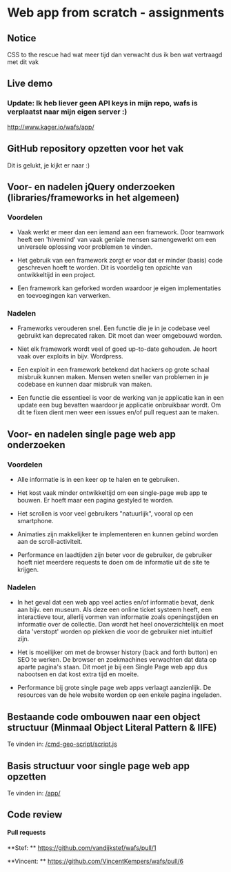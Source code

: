 # Web app from scratch - assignments

## Notice
CSS to the rescue had wat meer tijd dan verwacht dus ik ben wat vertraagd met dit vak

## Live demo
### Update: Ik heb liever geen API keys in mijn repo, wafs is verplaatst naar mijn eigen server :)
<http://www.kager.io/wafs/app/>

## GitHub repository opzetten voor het vak

Dit is gelukt, je kijkt er naar :)

## Voor- en nadelen jQuery onderzoeken (libraries/frameworks in het algemeen)

### Voordelen

- Vaak werkt er meer dan een iemand aan een framework. Door teamwork heeft een 'hivemind' van vaak geniale mensen samengewerkt om een universele oplossing voor problemen te vinden.

- Het gebruik van een framework zorgt er voor dat er minder (basis) code geschreven hoeft te worden. Dit is voordelig ten opzichte van ontwikkeltijd in een project.

- Een framework kan geforked worden waardoor je eigen implementaties en toevoegingen kan verwerken.

### Nadelen

- Frameworks verouderen snel. Een functie die je in je codebase veel gebruikt kan deprecated raken. Dit moet dan weer omgebouwd worden.

- Niet elk framework wordt veel of goed up-to-date gehouden. Je hoort vaak over exploits in bijv. Wordpress.

- Een exploit in een framework betekend dat hackers op grote schaal misbruik kunnen maken. Mensen weten sneller van problemen in je codebase en kunnen daar misbruik van maken.

- Een functie die essentieel is voor de werking van je applicatie kan in een update een bug bevatten waardoor je applicatie onbruikbaar wordt. Om dit te fixen dient men weer een issues en/of pull request aan te maken.

## Voor- en nadelen single page web app onderzoeken

### Voordelen

- Alle informatie is in een keer op te halen en te gebruiken.

- Het kost vaak minder ontwikkeltijd om een single-page web app te bouwen. Er hoeft maar een pagina gestyled te worden.

- Het scrollen is voor veel gebruikers "natuurlijk", vooral op een smartphone.

- Animaties zijn makkelijker te implementeren en kunnen gebind worden aan de scroll-activiteit.

- Performance en laadtijden zijn beter voor de gebruiker, de gebruiker hoeft niet meerdere requests te doen om de informatie uit de site te krijgen.

### Nadelen

- In het geval dat een web app veel acties en/of informatie bevat, denk aan bijv. een museum. Als deze een online ticket systeem heeft, een interactieve tour, allerlij vormen van informatie zoals openingstijden en informatie over de collectie. Dan wordt het heel onoverzichtelijk en moet data 'verstopt' worden op plekken die voor de gebruiker niet intuitief zijn.

- Het is moeilijker om met de browser history (back and forth button) en SEO te werken. De browser en zoekmachines verwachten dat data op aparte pagina's staan. Dit moet je bij een Single Page web app dus nabootsen en dat kost extra tijd en moeite.

- Performance bij grote single page web apps verlaagt aanzienlijk. De resources van de hele website worden op een enkele pagina ingeladen.

## Bestaande code ombouwen naar een object structuur (Minmaal Object Literal Pattern & IIFE)

Te vinden in:  [/cmd-geo-script/script.js](https://github.com/baskager/wafs/blob/master/cmd-geo-script/script.js)

## Basis structuur voor single page web app opzetten

Te vinden in:  [/app/](https://github.com/baskager/wafs/tree/master/app)

## Code review
#### Pull requests
**Stef: ** <https://github.com/vandijkstef/wafs/pull/1>

**Vincent: ** <https://github.com/VincentKempers/wafs/pull/6>
